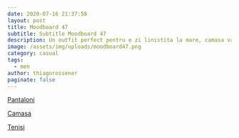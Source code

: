 ```yaml
---
date: 2020-07-16 21:37:58
layout: post
title: Moodboard 47
subtitle: Subtitle Moodboard 47
description: Un outfit perfect pentru o zi linistita la mare, camasa vaporoasa de la Mango alaturi de o pereche clasica de pantaloni albi.
image: /assets/img/uploads/moodboard47.png
category: casual
tags:
  - men
author: thiagorossener
paginate: false
---
```

[Pantaloni](http://bit.do/fGJtW)

[Camasa](http://bit.do/fGJt2)

[Tenisi](http://bit.do/fGJt6)
